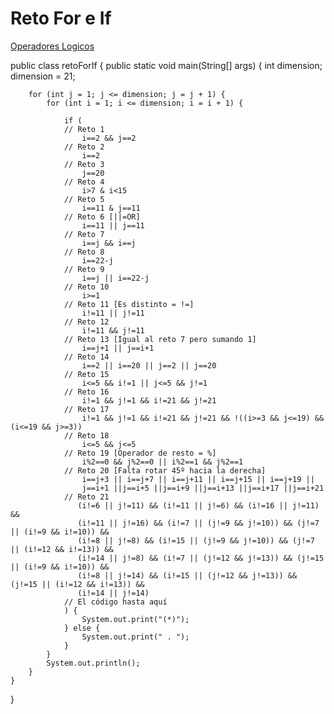 # Reto For e If

[Operadores Logicos](https://aprenderaprogramar.com/attachments/article/466/CU00634B%20operadores%20logicos%20en%20Java%20igual%20distinto%20and%20or%20not%20menor%20mayor.pdf)

public class retoForIf {
    public static void main(String[] args) {
        int dimension;
        dimension = 21;

        for (int j = 1; j <= dimension; j = j + 1) {
            for (int i = 1; i <= dimension; i = i + 1) {

                if (
                // Reto 1
                    i==2 && j==2
                // Reto 2
                    i==2
                // Reto 3
                    j==20
                // Reto 4
                    i>7 & i<15
                // Reto 5
                    i==11 & j==11
                // Reto 6 [||=OR]
                    i==11 || j==11
                // Reto 7 
                    i==j && i==j
                // Reto 8
                    i==22-j
                // Reto 9
                    i==j || i==22-j
                // Reto 10
                    i>=1
                // Reto 11 [Es distinto = !=]
                    i!=11 || j!=11
                // Reto 12
                    i!=11 && j!=11
                // Reto 13 [Igual al reto 7 pero sumando 1]
                    i==j+1 || j==i+1
                // Reto 14
                    i==2 || i==20 || j==2 || j==20
                // Reto 15
                    i<=5 && i!=1 || j<=5 && j!=1
                // Reto 16
                    i!=1 && j!=1 && i!=21 && j!=21
                // Reto 17
                    i!=1 && j!=1 && i!=21 && j!=21 && !((i>=3 && j<=19) && (i<=19 && j>=3))
                // Reto 18
                    i<=5 && j<=5
                // Reto 19 [Operador de resto = %]
                    i%2==0 && j%2==0 || i%2==1 && j%2==1
                // Reto 20 [Falta rotar 45º hacia la derecha]
                    i==j+3 || i==j+7 || i==j+11 || i==j+15 || i==j+19 ||
                    j==i+1 ||j==i+5 ||j==i+9 ||j==i+13 ||j==i+17 ||j==i+21
                // Reto 21
                   (i!=6 || j!=11) && (i!=11 || j!=6) && (i!=16 || j!=11) &&
                   (i!=11 || j!=16) && (i!=7 || (j!=9 && j!=10)) && (j!=7 || (i!=9 && i!=10)) &&
                   (i!=8 || j!=8) && (i!=15 || (j!=9 && j!=10)) && (j!=7 || (i!=12 && i!=13)) &&
                   (i!=14 || j!=8) && (i!=7 || (j!=12 && j!=13)) && (j!=15 || (i!=9 && i!=10)) &&
                   (i!=8 || j!=14) && (i!=15 || (j!=12 && j!=13)) && (j!=15 || (i!=12 && i!=13)) &&
                   (i!=14 || j!=14)
                // El código hasta aquí
                ) {
                    System.out.print("(*)");
                } else {
                    System.out.print(" . ");
                }
            }
            System.out.println();
        }
    }
}

 


